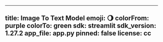 
---
title: Image To Text Model
emoji: 🌖
colorFrom: purple
colorTo: green
sdk: streamlit
sdk_version: 1.27.2
app_file: app.py
pinned: false
license: cc
---
